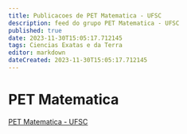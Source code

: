 ```yaml
---
title: Publicacoes de PET Matematica - UFSC 
description: feed do grupo PET Matematica - UFSC
published: true
date: 2023-11-30T15:05:17.712145
tags: Ciencias Exatas e da Terra
editor: markdown
dateCreated: 2023-11-30T15:05:17.712145
---
```


# PET Matematica
[PET Matematica - UFSC](/grupo/81PETMatematicaUFSC)